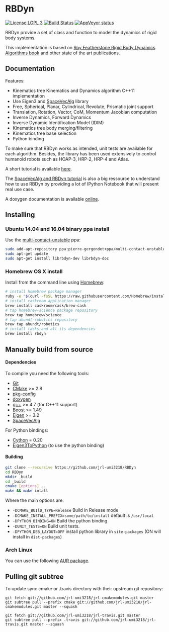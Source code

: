 RBDyn
=====

[![License LGPL 3](https://img.shields.io/badge/license-LGPLv3-green.svg)](http://www.gnu.org/licenses/lgpl-3.0.txt)
[![Build Status](https://travis-ci.org/jrl-umi3218/RBDyn.svg?branch=master)](https://travis-ci.org/jrl-umi3218/RBDyn)
[![AppVeyor status](https://ci.appveyor.com/api/projects/status/k2l715sc47t9u411/branch/master?svg=true)](https://ci.appveyor.com/project/gergondet/rbdyn/branch/master)

RBDyn provide a set of class and function to model the dynamics of rigid body systems.

This implementation is based on [Roy Featherstone Rigid Body Dynamics Algorithms book](http://www.springer.com/fr/book/9780387743141) and other state of the art publications.

Documentation
-----

Features:
 * Kinematics tree Kinematics and Dynamics algorithm C++11 implementation
 * Use Eigen3 and [SpaceVecAlg](https://github.com/jrl-umi3218/SpaceVecAlg) library
 * Free, Spherical, Planar, Cylindrical, Revolute, Prismatic joint support
 * Translation, Rotation, Vector, CoM, Momentum Jacobian computation
 * Inverse Dynamics, Forward Dynamics
 * Inverse Dynamic Identification Model (IDIM)
 * Kinematics tree body merging/filtering
 * Kinematics tree base selection
 * Python binding

To make sure that RBDyn works as intended, unit tests are available for each algorithm.
Besides, the library has been used extensively to control humanoid robots such as HOAP-3, HRP-2, HRP-4 and Atlas.

A short tutorial is available [here](https://github.com/jorisv/sva_rbdyn_presentation/blob/master/presentation_release.pdf).

The [SpaceVecAlg and RBDyn tutorial](https://github.com/jorisv/sva_rbdyn_tutorials) is also a big ressource to understand how to use RBDyn by providing a lot of IPython Notebook that will present real use case.

A doxygen documentation is available [online](https://jrl-umi3218.github.io/RBDyn).

Installing
------


### Ubuntu 14.04 and 16.04 binary ppa install

Use the [multi-contact-unstable](https://launchpad.net/~pierre-gergondet+ppa/+archive/ubuntu/multi-contact-unstable) ppa:
```bash
sudo add-apt-repository ppa:pierre-gergondet+ppa/multi-contact-unstable
sudo apt-get update
sudo apt-get install librbdyn-dev librbdyn-doc
```

### Homebrew OS X install

Install from the command line using [Homebrew](brew.sh):

```bash
# install homebrew package manager
ruby -e "$(curl -fsSL https://raw.githubusercontent.com/Homebrew/install/master/install)"
# install caskroom application manager
brew install caskroom/cask/brew-cask
# tap homebrew-science package repository
brew tap homebrew/science
# tap ahundt-robotics repository
brew tap ahundt/robotics
# install tasks and all its dependencies
brew install rbdyn
```

## Manually build from source

#### Dependencies

To compile you need the following tools:

 * [Git]()
 * [CMake]() >= 2.8
 * [pkg-config]()
 * [doxygen]()
 * [g++]() >= 4.7 (for C++11 support)
 * [Boost](http://www.boost.org/doc/libs/1_58_0/more/getting_started/unix-variants.html) >= 1.49
 * [Eigen](http://eigen.tuxfamily.org/index.php?title=Main_Page) >= 3.2
 * [SpaceVecAlg](https://github.com/jrl-umi3218/SpaceVecAlg)

For Python bindings:

 * [Cython](cython.readthedocs.io) = 0.20
 * [Eigen3ToPython](https://github.com/jrl-umi3218/Eigen3ToPython) (to use the python binding)

#### Building

```sh
git clone --recursive https://github.com/jrl-umi3218/RBDyn
cd RBDyn
mkdir _build
cd _build
cmake [options] ..
make && make intall
```

Where the main options are:

 * `-DCMAKE_BUIlD_TYPE=Release` Build in Release mode
 * `-DCMAKE_INSTALL_PREFIX=some/path/to/install` default is `/usr/local`
 * `-DPYTHON_BINDING=ON` Build the python binding
 * `-DUNIT_TESTS=ON` Build unit tests.
 * `-DPYTHON_DEB_LAYOUT=OFF` install python library in `site-packages` (ON will install in `dist-packages`)

### Arch Linux

You can use the following [AUR package](https://aur.archlinux.org/packages/rbdyn-git).


Pulling git subtree
-------

To update sync cmake or .travis directory with their upstream git repository:

	git fetch git://github.com/jrl-umi3218/jrl-cmakemodules.git master
	git subtree pull --prefix cmake git://github.com/jrl-umi3218/jrl-cmakemodules.git master --squash

	git fetch git://github.com/jrl-umi3218/jrl-travis.git master
	git subtree pull --prefix .travis git://github.com/jrl-umi3218/jrl-travis.git master --squash
